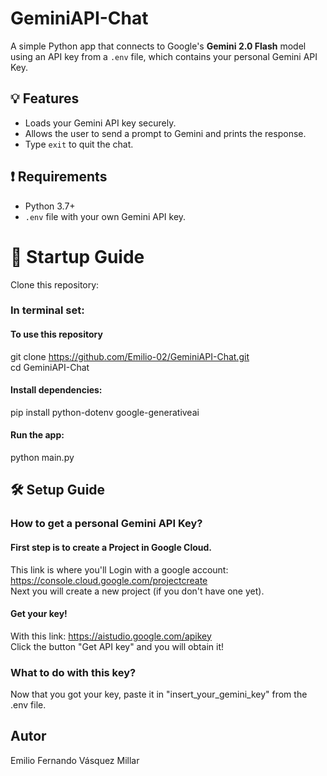 # GeminiAPI-Chat

A simple Python app that connects to Google's **Gemini 2.0 Flash** model using an API key from a `.env` file, which contains your personal Gemini API Key.

## 💡 Features

- Loads your Gemini API key securely.
- Allows the user to send a prompt to Gemini and prints the response.
- Type `exit` to quit the chat.

## ❗ Requirements

- Python 3.7+
- `.env` file with your own Gemini API key.

# 🌱 Startup Guide
Clone this repository:
### In terminal set:
#### To use this repository
git clone https://github.com/Emilio-02/GeminiAPI-Chat.git  
cd GeminiAPI-Chat

#### Install dependencies:
pip install python-dotenv google-generativeai

#### Run the app:
python main.py

## 🛠 Setup Guide

### How to get a personal Gemini API Key?
#### First step is to create a Project in Google Cloud.
This link is where you'll Login with a google account:
https://console.cloud.google.com/projectcreate  
Next you will create a new project (if you don't have one yet).

#### Get your key! 
With this link: https://aistudio.google.com/apikey  
Click the button "Get API key" and you will obtain it!

### What to do with this key?
Now that you got your key, paste it in "insert_your_gemini_key" from the .env file.

## Autor
Emilio Fernando Vásquez Millar